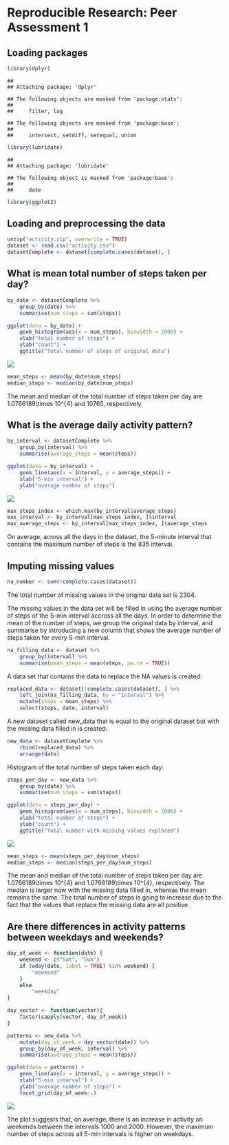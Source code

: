 # Reproducible Research: Peer Assessment 1

## Loading packages

```r
library(dplyr)
```

```
## 
## Attaching package: 'dplyr'
```

```
## The following objects are masked from 'package:stats':
## 
##     filter, lag
```

```
## The following objects are masked from 'package:base':
## 
##     intersect, setdiff, setequal, union
```

```r
library(lubridate)
```

```
## 
## Attaching package: 'lubridate'
```

```
## The following object is masked from 'package:base':
## 
##     date
```

```r
library(ggplot2)
```

## Loading and preprocessing the data

```r
unzip("activity.zip", overwrite = TRUE)
dataset <- read.csv("activity.csv")
datasetComplete <- dataset[complete.cases(dataset), ]
```

## What is mean total number of steps taken per day?

```r
by_date <- datasetComplete %>%
    group_by(date) %>%
    summarise(num_steps = sum(steps))
```


```r
ggplot(data = by_date) + 
    geom_histogram(aes(x = num_steps), binwidth = 1000) + 
    xlab("total number of steps") + 
    ylab("count") + 
    ggtitle("Total number of steps of original data")
```

![](PA1_template_files/figure-html/histogram-1.png)


```r
mean_steps <- mean(by_date$num_steps)
median_steps <- median(by_date$num_steps)
```

The mean and median of the total number of steps taken per day are 1.0766189\times 10^{4}
and 10765, respectively.

## What is the average daily activity pattern?


```r
by_interval <- datasetComplete %>%
    group_by(interval) %>%
    summarise(average_steps = mean(steps))
```


```r
ggplot(data = by_interval) + 
    geom_line(aes(x = interval, y = average_steps)) + 
    xlab("5-min interval") + 
    ylab("average number of steps")
```

![](PA1_template_files/figure-html/unnamed-chunk-6-1.png)


```r
max_steps_index <- which.max(by_interval$average_steps)
max_interval <- by_interval[max_steps_index, ]$interval
max_average_steps <- by_interval[max_steps_index, ]$average_steps
```

On average, across all the days in the dataset, the 5-minute interval that 
contains the maximum number of steps is the 835 interval.

## Imputing missing values


```r
na_number <- sum(!complete.cases(dataset))
```

The total number of missing values in the original data set is 2304.

The missing values in the data set will be filled in using the average number of 
steps of the 5-min interval accross all the days. In order to determine the mean
of the number of steps, we group the original data by interval, and summarise by introducing a new column that shows the average number of steps taken for every 
5-min interval.


```r
na_filling_data <- dataset %>%
    group_by(interval) %>%
    summarise(mean_steps = mean(steps, na.rm = TRUE))
```

A data set that contains the data to replace the NA values is created:

```r
replaced_data <- dataset[!complete.cases(dataset), ] %>%
    left_join(na_filling_data, by = "interval") %>% 
    mutate(steps = mean_steps) %>%
    select(steps, date, interval)
```

A new dataset called new_data that is equal to the original dataset but with the 
missing data filled in is created:

```r
new_data <- datasetComplete %>%
    rbind(replaced_data) %>%
    arrange(date)
```

Histogram of the total number of steps taken each day:

```r
steps_per_day <- new_data %>%
    group_by(date) %>%
    summarise(num_steps = sum(steps))

ggplot(data = steps_per_day) + 
    geom_histogram(aes(x = num_steps), binwidth = 1000) + 
    xlab("total number of steps") + 
    ylab("count") + 
    ggtitle("Total number with missing values replaced")
```

![](PA1_template_files/figure-html/unnamed-chunk-12-1.png)


```r
mean_steps <- mean(steps_per_day$num_steps)
median_steps <- median(steps_per_day$num_steps)
```

The mean and median of the total number of steps taken per day are 1.0766189\times 10^{4}
and 1.0766189\times 10^{4}, respectively. The median is larger now with the missing data
filled in, whereas the mean remains the same. The total number of steps is going
to increase due to the fact that the values that replace the missing data are all
positive.

## Are there differences in activity patterns between weekdays and weekends?


```r
day_of_week <- function(date) {
    weekend <- c("Sat", "Sun")
    if (wday(date, label = TRUE) %in% weekend) {
        "weekend"
    }
    else 
        "weekday"
}
```


```r
day_vector <- function(vector){
    factor(sapply(vector, day_of_week))
}
```


```r
patterns <- new_data %>%
    mutate(day_of_week = day_vector(date)) %>%
    group_by(day_of_week, interval) %>%
    summarise(average_steps = mean(steps))
```


```r
ggplot(data = patterns) + 
    geom_line(aes(x = interval, y = average_steps)) + 
    xlab("5-min interval") + 
    ylab("average number of steps") + 
    facet_grid(day_of_week~.)
```

![](PA1_template_files/figure-html/unnamed-chunk-17-1.png)

The plot suggests that, on average, there is an increase in activity on weekends
between the intervals 1000 and 2000. However, the maximum number of steps across 
all 5-min intervals is higher on weekdays.






